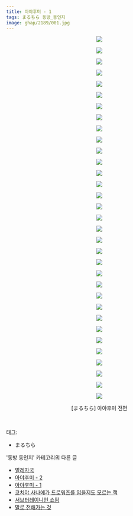 ```yaml
---
title: 아야후미 - 1
tags: まるちら 동방_동인지
image: ghap/2189/001.jpg
---
```

<div class="article">
<p style="text-align: center; clear: none; float: none;"><img src="{{ site.nasurl }}/ghap/2189/001.jpg"/></p>
<p style="text-align: center; clear: none; float: none;"><img src="{{ site.nasurl }}/ghap/2189/002.jpg"/></p>
<p style="text-align: center; clear: none; float: none;"><img src="{{ site.nasurl }}/ghap/2189/003.jpg"/></p>
<p style="text-align: center; clear: none; float: none;"><img src="{{ site.nasurl }}/ghap/2189/004.jpg"/></p>
<p style="text-align: center; clear: none; float: none;"><img src="{{ site.nasurl }}/ghap/2189/005.jpg"/></p>
<p style="text-align: center; clear: none; float: none;"><img src="{{ site.nasurl }}/ghap/2189/006.jpg"/></p>
<p style="text-align: center; clear: none; float: none;"><img src="{{ site.nasurl }}/ghap/2189/007.jpg"/></p>
<p style="text-align: center; clear: none; float: none;"><img src="{{ site.nasurl }}/ghap/2189/008.jpg"/></p>
<p style="text-align: center; clear: none; float: none;"><img src="{{ site.nasurl }}/ghap/2189/009.jpg"/></p>
<p style="text-align: center; clear: none; float: none;"><img src="{{ site.nasurl }}/ghap/2189/010.jpg"/></p>
<p style="text-align: center; clear: none; float: none;"><img src="{{ site.nasurl }}/ghap/2189/011.jpg"/></p>
<p style="text-align: center; clear: none; float: none;"><img src="{{ site.nasurl }}/ghap/2189/012.jpg"/></p>
<p style="text-align: center; clear: none; float: none;"><img src="{{ site.nasurl }}/ghap/2189/013.jpg"/></p>
<p style="text-align: center; clear: none; float: none;"><img src="{{ site.nasurl }}/ghap/2189/014.jpg"/></p>
<p style="text-align: center; clear: none; float: none;"><img src="{{ site.nasurl }}/ghap/2189/015.jpg"/></p>
<p style="text-align: center; clear: none; float: none;"><img src="{{ site.nasurl }}/ghap/2189/016.jpg"/></p>
<p style="text-align: center; clear: none; float: none;"><img src="{{ site.nasurl }}/ghap/2189/017.jpg"/></p>
<p style="text-align: center; clear: none; float: none;"><img src="{{ site.nasurl }}/ghap/2189/018.jpg"/></p>
<p style="text-align: center; clear: none; float: none;"><img src="{{ site.nasurl }}/ghap/2189/019.jpg"/></p>
<p style="text-align: center; clear: none; float: none;"><img src="{{ site.nasurl }}/ghap/2189/020.jpg"/></p>
<p style="text-align: center; clear: none; float: none;"><img src="{{ site.nasurl }}/ghap/2189/021.jpg"/></p>
<p style="text-align: center; clear: none; float: none;"><img src="{{ site.nasurl }}/ghap/2189/022.jpg"/></p>
<p style="text-align: center; clear: none; float: none;"><img src="{{ site.nasurl }}/ghap/2189/023.jpg"/></p>
<p style="text-align: center; clear: none; float: none;"><img src="{{ site.nasurl }}/ghap/2189/024.jpg"/></p>
<p style="text-align: center; clear: none; float: none;"><img src="{{ site.nasurl }}/ghap/2189/025.jpg"/></p>
<p style="text-align: center; clear: none; float: none;"><img src="{{ site.nasurl }}/ghap/2189/026.jpg"/></p>
<p style="text-align: center; clear: none; float: none;"><img src="{{ site.nasurl }}/ghap/2189/027.jpg"/></p>
<p style="text-align: center; clear: none; float: none;"><img src="{{ site.nasurl }}/ghap/2189/028.jpg"/></p>
<p style="text-align: center; clear: none; float: none;"><img src="{{ site.nasurl }}/ghap/2189/029.jpg"/></p>
<p style="text-align: center; clear: none; float: none;"><img src="{{ site.nasurl }}/ghap/2189/030.jpg"/></p>
<p style="text-align: center; clear: none; float: none;"><img src="{{ site.nasurl }}/ghap/2189/031.jpg"/></p>
<p style="text-align: center; clear: none; float: none;"><img src="{{ site.nasurl }}/ghap/2189/032.jpg"/></p>
<p style="text-align: center; clear: none; float: none;"><img src="{{ site.nasurl }}/ghap/2189/033.jpg"/></p>
<p style="text-align: center; clear: none; float: none;">[まるちら] 아야후미 전편</p>
<p><br/></p>
</div><div class="tagTrail">
<p>태그: </p>
<ul>
<li>まるちら</li>
</ul>
</div><div class="another">
<p>'동방 동인지' 카테고리의 다른 글</p>
<ul>
<li><a href="/2016-09-17-ghap_2193">벌레자국</a></li>
<li><a href="/2016-09-17-ghap_2190">아야후미 - 2</a></li>
<li><a href="/2016-09-17-ghap_2189">아야후미 - 1</a></li>
<li><a href="/2016-09-17-ghap_2187">코치야 사나에가 드로워즈를 입을지도 모르는 책</a></li>
<li><a href="/2016-09-17-ghap_2186">서브터레이니언 쇼핑</a></li>
<li><a href="/2016-09-16-ghap_2185">말로 전해가는 것</a></li>
</ul>
</div><div class="cb_module cb_fluid">
<div class="cb_wrt cb_profile">
</div><!-- commentList close -->
</div>